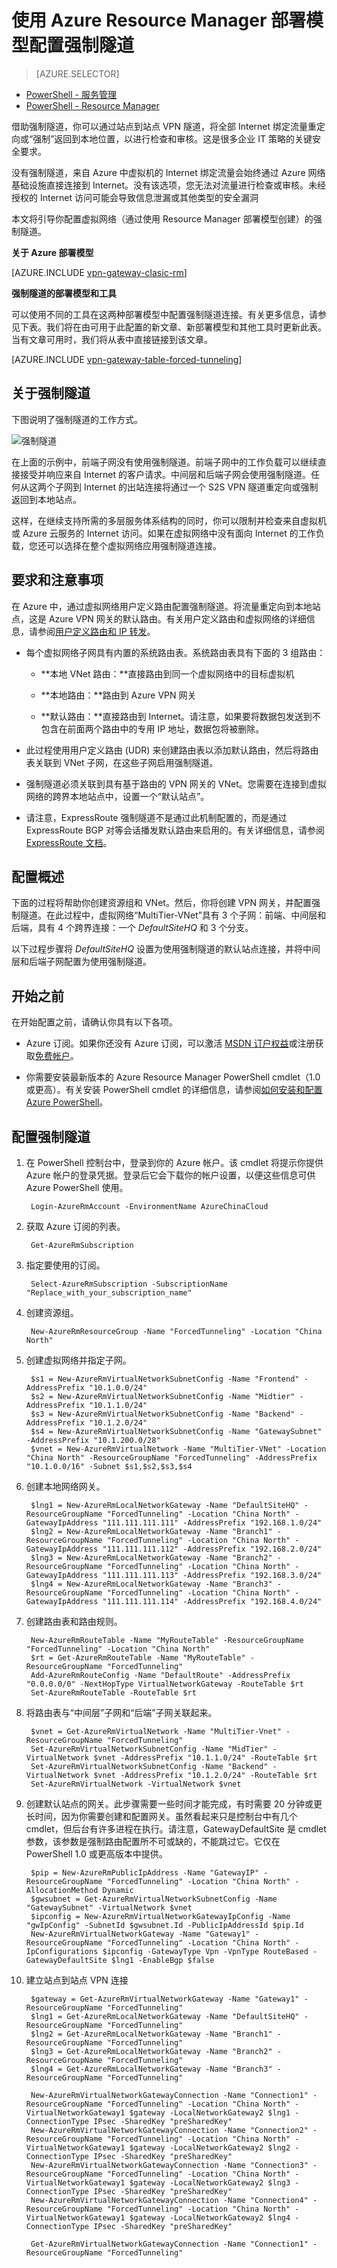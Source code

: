 <properties 
   pageTitle="使用 Resource Manager 部署模型配置站点到站点连接的强制隧道 | Azure"
   description="如何重定向或“强制”所有 Internet 绑定的流量路由回本地位置。"
   services="vpn-gateway"
   documentationCenter="na"
   authors="cherylmc"
   manager="carmonm"
   editor=""
   tags="azure-resource-manager"/>
<tags
	ms.service="vpn-gateway"
	ms.date="05/16/2016"
	wacn.date="07/25/2016"/>

# 使用 Azure Resource Manager 部署模型配置强制隧道

> [AZURE.SELECTOR]
- [PowerShell - 服务管理](/documentation/articles/vpn-gateway-about-forced-tunneling/)
- [PowerShell - Resource Manager](/documentation/articles/vpn-gateway-forced-tunneling-rm/)

借助强制隧道，你可以通过站点到站点 VPN 隧道，将全部 Internet 绑定流量重定向或“强制”返回到本地位置，以进行检查和审核。这是很多企业 IT 策略的关键安全要求。

没有强制隧道，来自 Azure 中虚拟机的 Internet 绑定流量会始终通过 Azure 网络基础设施直接连接到 Internet。没有该选项，您无法对流量进行检查或审核。未经授权的 Internet 访问可能会导致信息泄漏或其他类型的安全漏洞

本文将引导你配置虚拟网络（通过使用 Resource Manager 部署模型创建）的强制隧道。

**关于 Azure 部署模型**

[AZURE.INCLUDE [vpn-gateway-clasic-rm](../includes/vpn-gateway-classic-rm-include.md)]

**强制隧道的部署模型和工具**

可以使用不同的工具在这两种部署模型中配置强制隧道连接。有关更多信息，请参见下表。我们将在由可用于此配置的新文章、新部署模型和其他工具时更新此表。当有文章可用时，我们将从表中直接链接到该文章。

[AZURE.INCLUDE [vpn-gateway-table-forced-tunneling](../includes/vpn-gateway-table-forcedtunnel-include.md)]


## 关于强制隧道


下图说明了强制隧道的工作方式。

![强制隧道](./media/vpn-gateway-forced-tunneling-rm/forced-tunnel.png)

在上面的示例中，前端子网没有使用强制隧道。前端子网中的工作负载可以继续直接接受并响应来自 Internet 的客户请求。中间层和后端子网会使用强制隧道。任何从这两个子网到 Internet 的出站连接将通过一个 S2S VPN 隧道重定向或强制返回到本地站点。

这样，在继续支持所需的多层服务体系结构的同时，你可以限制并检查来自虚拟机或 Azure 云服务的 Internet 访问。如果在虚拟网络中没有面向 Internet 的工作负载，您还可以选择在整个虚拟网络应用强制隧道连接。

## 要求和注意事项

在 Azure 中，通过虚拟网络用户定义路由配置强制隧道。将流量重定向到本地站点，这是 Azure VPN 网关的默认路由。有关用户定义路由和虚拟网络的详细信息，请参阅[用户定义路由和 IP 转发](/documentation/articles/virtual-networks-udr-overview/)。

- 每个虚拟网络子网具有内置的系统路由表。系统路由表具有下面的 3 组路由：

	- **本地 VNet 路由：**直接路由到同一个虚拟网络中的目标虚拟机
	
	- **本地路由：**路由到 Azure VPN 网关
	
	- **默认路由：**直接路由到 Internet。请注意，如果要将数据包发送到不包含在前面两个路由中的专用 IP 地址，数据包将被删除。

-  此过程使用用户定义路由 (UDR) 来创建路由表以添加默认路由，然后将路由表关联到 VNet 子网，在这些子网启用强制隧道。

- 强制隧道必须关联到具有基于路由的 VPN 网关的 VNet。您需要在连接到虚拟网络的跨界本地站点中，设置一个“默认站点”。

- 请注意，ExpressRoute 强制隧道不是通过此机制配置的，而是通过 ExpressRoute BGP 对等会话播发默认路由来启用的。有关详细信息，请参阅 [ExpressRoute 文档](/documentation/services/expressroute/)。

## 配置概述

下面的过程将帮助你创建资源组和 VNet。然后，你将创建 VPN 网关，并配置强制隧道。在此过程中，虚拟网络“MultiTier-VNet”具有 3 个子网：前端、中间层和后端，具有 4 个跨界连接：一个 *DefaultSiteHQ* 和 3 个分支。

以下过程步骤将 *DefaultSiteHQ* 设置为使用强制隧道的默认站点连接，并将中间层和后端子网配置为使用强制隧道。

	
## 开始之前

在开始配置之前，请确认你具有以下各项。

- Azure 订阅。如果你还没有 Azure 订阅，可以激活 [MSDN 订户权益](https://azure.microsoft.com/pricing/member-offers/msdn-benefits-details/)或注册获取[免费帐户](/pricing/1rmb-trial/)。

- 你需要安装最新版本的 Azure Resource Manager PowerShell cmdlet（1.0 或更高）。有关安装 PowerShell cmdlet 的详细信息，请参阅[如何安装和配置 Azure PowerShell](/documentation/articles/powershell-install-configure/)。


## 配置强制隧道

1. 在 PowerShell 控制台中，登录到你的 Azure 帐户。该 cmdlet 将提示你提供 Azure 帐户的登录凭据。登录后它会下载你的帐户设置，以便这些信息可供 Azure PowerShell 使用。

		Login-AzureRmAccount -EnvironmentName AzureChinaCloud

2. 获取 Azure 订阅的列表。

		Get-AzureRmSubscription

2. 指定要使用的订阅。

		Select-AzureRmSubscription -SubscriptionName "Replace_with_your_subscription_name"
		
3. 创建资源组。

		New-AzureRmResourceGroup -Name "ForcedTunneling" -Location "China North"

4. 创建虚拟网络并指定子网。

		$s1 = New-AzureRmVirtualNetworkSubnetConfig -Name "Frontend" -AddressPrefix "10.1.0.0/24"
		$s2 = New-AzureRmVirtualNetworkSubnetConfig -Name "Midtier" -AddressPrefix "10.1.1.0/24"
		$s3 = New-AzureRmVirtualNetworkSubnetConfig -Name "Backend" -AddressPrefix "10.1.2.0/24"
		$s4 = New-AzureRmVirtualNetworkSubnetConfig -Name "GatewaySubnet" -AddressPrefix "10.1.200.0/28"
		$vnet = New-AzureRmVirtualNetwork -Name "MultiTier-VNet" -Location "China North" -ResourceGroupName "ForcedTunneling" -AddressPrefix "10.1.0.0/16" -Subnet $s1,$s2,$s3,$s4

5. 创建本地网络网关。

		$lng1 = New-AzureRmLocalNetworkGateway -Name "DefaultSiteHQ" -ResourceGroupName "ForcedTunneling" -Location "China North" -GatewayIpAddress "111.111.111.111" -AddressPrefix "192.168.1.0/24"
		$lng2 = New-AzureRmLocalNetworkGateway -Name "Branch1" -ResourceGroupName "ForcedTunneling" -Location "China North" -GatewayIpAddress "111.111.111.112" -AddressPrefix "192.168.2.0/24"
		$lng3 = New-AzureRmLocalNetworkGateway -Name "Branch2" -ResourceGroupName "ForcedTunneling" -Location "China North" -GatewayIpAddress "111.111.111.113" -AddressPrefix "192.168.3.0/24"
		$lng4 = New-AzureRmLocalNetworkGateway -Name "Branch3" -ResourceGroupName "ForcedTunneling" -Location "China North" -GatewayIpAddress "111.111.111.114" -AddressPrefix "192.168.4.0/24"
		
6. 创建路由表和路由规则。

		New-AzureRmRouteTable -Name "MyRouteTable" -ResourceGroupName "ForcedTunneling" -Location "China North"
		$rt = Get-AzureRmRouteTable -Name "MyRouteTable" -ResourceGroupName "ForcedTunneling" 
		Add-AzureRmRouteConfig -Name "DefaultRoute" -AddressPrefix "0.0.0.0/0" -NextHopType VirtualNetworkGateway -RouteTable $rt
		Set-AzureRmRouteTable -RouteTable $rt


7. 将路由表与“中间层”子网和“后端”子网关联起来。

		$vnet = Get-AzureRmVirtualNetwork -Name "MultiTier-Vnet" -ResourceGroupName "ForcedTunneling"
		Set-AzureRmVirtualNetworkSubnetConfig -Name "MidTier" -VirtualNetwork $vnet -AddressPrefix "10.1.1.0/24" -RouteTable $rt
		Set-AzureRmVirtualNetworkSubnetConfig -Name "Backend" -VirtualNetwork $vnet -AddressPrefix "10.1.2.0/24" -RouteTable $rt
		Set-AzureRmVirtualNetwork -VirtualNetwork $vnet

8. 创建默认站点的网关。此步骤需要一些时间才能完成，有时需要 20 分钟或更长时间，因为你需要创建和配置网关。虽然看起来只是控制台中有几个 cmdlet，但后台有许多进程在执行。请注意，GatewayDefaultSite 是 cmdlet 参数，该参数是强制路由配置所不可或缺的，不能跳过它。它仅在 PowerShell 1.0 或更高版本中提供。

		$pip = New-AzureRmPublicIpAddress -Name "GatewayIP" -ResourceGroupName "ForcedTunneling" -Location "China North" -AllocationMethod Dynamic
		$gwsubnet = Get-AzureRmVirtualNetworkSubnetConfig -Name "GatewaySubnet" -VirtualNetwork $vnet
		$ipconfig = New-AzureRmVirtualNetworkGatewayIpConfig -Name "gwIpConfig" -SubnetId $gwsubnet.Id -PublicIpAddressId $pip.Id
		New-AzureRmVirtualNetworkGateway -Name "Gateway1" -ResourceGroupName "ForcedTunneling" -Location "China North" -IpConfigurations $ipconfig -GatewayType Vpn -VpnType RouteBased -GatewayDefaultSite $lng1 -EnableBgp $false

9. 建立站点到站点 VPN 连接

		$gateway = Get-AzureRmVirtualNetworkGateway -Name "Gateway1" -ResourceGroupName "ForcedTunneling"
		$lng1 = Get-AzureRmLocalNetworkGateway -Name "DefaultSiteHQ" -ResourceGroupName "ForcedTunneling" 
		$lng2 = Get-AzureRmLocalNetworkGateway -Name "Branch1" -ResourceGroupName "ForcedTunneling" 
		$lng3 = Get-AzureRmLocalNetworkGateway -Name "Branch2" -ResourceGroupName "ForcedTunneling" 
		$lng4 = Get-AzureRmLocalNetworkGateway -Name "Branch3" -ResourceGroupName "ForcedTunneling" 

		New-AzureRmVirtualNetworkGatewayConnection -Name "Connection1" -ResourceGroupName "ForcedTunneling" -Location "China North" -VirtualNetworkGateway1 $gateway -LocalNetworkGateway2 $lng1 -ConnectionType IPsec -SharedKey "preSharedKey"
		New-AzureRmVirtualNetworkGatewayConnection -Name "Connection2" -ResourceGroupName "ForcedTunneling" -Location "China North" -VirtualNetworkGateway1 $gateway -LocalNetworkGateway2 $lng2 -ConnectionType IPsec -SharedKey "preSharedKey"
		New-AzureRmVirtualNetworkGatewayConnection -Name "Connection3" -ResourceGroupName "ForcedTunneling" -Location "China North" -VirtualNetworkGateway1 $gateway -LocalNetworkGateway2 $lng3 -ConnectionType IPsec -SharedKey "preSharedKey"
		New-AzureRmVirtualNetworkGatewayConnection -Name "Connection4" -ResourceGroupName "ForcedTunneling" -Location "China North" -VirtualNetworkGateway1 $gateway -LocalNetworkGateway2 $lng4 -ConnectionType IPsec -SharedKey "preSharedKey"

		Get-AzureRmVirtualNetworkGatewayConnection -Name "Connection1" -ResourceGroupName "ForcedTunneling"
		




<!---HONumber=Mooncake_0718_2016-->
